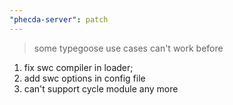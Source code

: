 ```yaml
---
"phecda-server": patch
---
```


> some typegoose use cases can't work before
1. fix swc compiler in loader; 
2. add swc options in config file
3. can't support cycle module any more